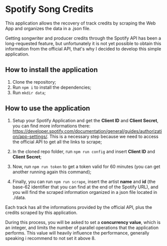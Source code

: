 # Spotify Song Credits

This application allows the recovery of track credits by scraping the Web App and organizes the data in a .json file.

Getting songwriter and producer credits through the Spotify API has been a long-requested feature, but unfortunately it is not yet possible to obtain this information from the official API, that's why I decided to develop this simple application.

## How to install the application
1. Clone the repository;
2. Run `npm i` to install the dependencies;
3. Run `mkdir data`;

## How to use the application
1. Setup your Spotify Application and get the **Client ID** and **Client Secret**, you can find more informations there: <https://developer.spotify.com/documentation/general/guides/authorization/app-settings/>.
This is a necessary step because we need to access the official API to get all the links to scrape;

2. In the cloned repo folder, run `npm run config` and insert **Client ID** and **Client Secret**;

3. Now, run `npm run token` to get a token valid for 60 minutes (you can get another running again this command);

4. Finally, you can run `npm run scrape`, insert the artist **name** and **id** (the base-62 identifier that you can find at the end of the Spotify URL), and you will find the scraped information organized in a json file located in ./data.

Each track has all the informations provided by the official API, plus the credits scraped by this application.

During this process, you will be asked to set a **concurrency value**, which is an integer, and limits the number of parallel operations that the application performs.
This value will heavily influence the performance, generally speaking i recommend to not set it above 8.








